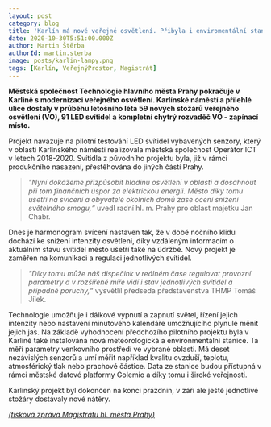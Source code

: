 ```yaml
---
layout: post
category: blog
title: 'Karlín má nové veřejné osvětlení. Přibyla i enviromentální stanice'
date: 2020-10-30T5:51:00.000Z
author: Martin Štěrba
authorId: martin.sterba
image: posts/karlin-lampy.png
tags: [Karlín, VeřejnýProstor, Magistrát]
---
```


**Městská společnost Technologie hlavního města Prahy pokračuje v Karlíně s modernizaci veřejného osvětlení. Karlínské náměstí a přilehlé ulice dostaly v průběhu letošního léta 59 nových stožárů veřejného osvětlení (VO), 91 LED svítidel a kompletní chytrý rozvaděč VO - zapínací místo.** 

Projekt navazuje na pilotní testování LED svítidel vybavených senzory, který v oblasti Karlínského náměstí realizovala městská společnost Operátor ICT v letech 2018-2020. Svítidla z původního projektu byla, již v rámci produkčního nasazení, přestěhována do jiných částí Prahy.

> *"Nyní dokážeme přizpůsobit hladinu osvětlení v oblasti a dosáhnout při tom finančních úspor za elektrickou energii. Město díky tomu ušetří na svícení a obyvatelé okolních domů zase ocení snížení světelného smogu,“* uvedl radní hl. m. Prahy pro oblast majetku Jan Chabr. 

Dnes je harmonogram svícení nastaven tak, že v době nočního klidu dochází ke snížení intenzity osvětlení, díky vzdáleným informacím o aktuálním stavu svítidel město ušetří také na údržbě. Nový projekt je zaměřen na komunikaci a regulaci jednotlivých svítidel. 

> *"Díky tomu může náš dispečink v reálném čase regulovat provozní parametry a v rozšířené míře vidí i stav jednotlivých svítidel a případné poruchy,“* vysvětlil předseda představenstva THMP Tomáš Jílek. 

Technologie umožňuje i dálkové vypnutí a zapnutí světel, řízení jejich intenzity nebo nastavení minutového kalendáře umožňujícího plynule měnit jejich jas. Na základě vyhodnocení předchozího pilotního projektu byla v Karlíně také instalována nová meteorologická a environmentální stanice. Ta měří parametry venkovního prostředí ve vybrané oblasti. Má deset nezávislých senzorů a umí měřit například kvalitu ovzduší, teplotu, atmosférický tlak nebo prachové částice. Data ze stanice budou přístupná v rámci městské datové platformy Golemio a díky tomu i široké veřejnosti.

Karlínský projekt byl dokončen na konci prázdnin, v září ale ještě jednotlivé stožáry dostávaly nové nátěry.

[*(tisková zpráva Magistrátu hl. města Prahy)*](https://www.praha.eu/jnp/cz/o_meste/magistrat/tiskovy_servis/tiskove_zpravy/prazska_ctvrt_karlin_ma_nove_verejne.html)
